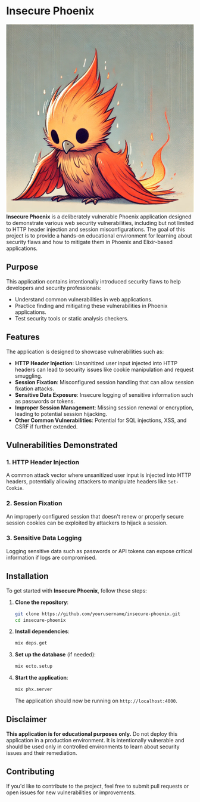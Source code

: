 # Insecure Phoenix

![alt text](insecure_phoenix.webp)
**Insecure Phoenix** is a deliberately vulnerable Phoenix application designed to demonstrate various web security vulnerabilities, including but not limited to HTTP header injection and session misconfigurations. The goal of this project is to provide a hands-on educational environment for learning about security flaws and how to mitigate them in Phoenix and Elixir-based applications.

## Purpose

This application contains intentionally introduced security flaws to help developers and security professionals:

- Understand common vulnerabilities in web applications.
- Practice finding and mitigating these vulnerabilities in Phoenix applications.
- Test security tools or static analysis checkers.

## Features

The application is designed to showcase vulnerabilities such as:

- **HTTP Header Injection**: Unsanitized user input injected into HTTP headers can lead to security issues like cookie manipulation and request smuggling.
- **Session Fixation**: Misconfigured session handling that can allow session fixation attacks.
- **Sensitive Data Exposure**: Insecure logging of sensitive information such as passwords or tokens.
- **Improper Session Management**: Missing session renewal or encryption, leading to potential session hijacking.
- **Other Common Vulnerabilities**: Potential for SQL injections, XSS, and CSRF if further extended.

## Vulnerabilities Demonstrated

### 1. HTTP Header Injection
A common attack vector where unsanitized user input is injected into HTTP headers, potentially allowing attackers to manipulate headers like `Set-Cookie`.

### 2. Session Fixation
An improperly configured session that doesn't renew or properly secure session cookies can be exploited by attackers to hijack a session.

### 3. Sensitive Data Logging
Logging sensitive data such as passwords or API tokens can expose critical information if logs are compromised.

## Installation

To get started with **Insecure Phoenix**, follow these steps:

1. **Clone the repository**:

   ```bash
   git clone https://github.com/yourusername/insecure-phoenix.git
   cd insecure-phoenix
   ```

2. **Install dependencies**:

   ```bash
   mix deps.get
   ```

3. **Set up the database** (if needed):

   ```bash
   mix ecto.setup
   ```

4. **Start the application**:

   ```bash
   mix phx.server
   ```

   The application should now be running on `http://localhost:4000`.


## Disclaimer

**This application is for educational purposes only.** Do not deploy this application in a production environment. It is intentionally vulnerable and should be used only in controlled environments to learn about security issues and their remediation.

## Contributing

If you'd like to contribute to the project, feel free to submit pull requests or open issues for new vulnerabilities or improvements.

